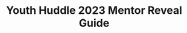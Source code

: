 ---
title: Youth Huddle 2023 Mentor Reveal Guide
redirect_to: https://docs.google.com/document/d/1-txbZ70zVew5cz7zSMzJs4BFB8DSZ3uJuJRvTg31INE/edit#
redirect_from: 
  - YH23MentorRevealGuide
  - yh23mentorrevealguide
---